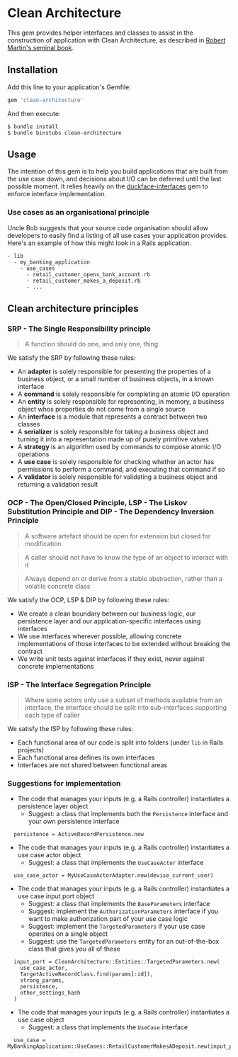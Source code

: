# Clean Architecture

This gem provides helper interfaces and classes to assist in the construction of application with
Clean Architecture, as described in [Robert Martin's seminal book](https://www.amazon.com/gp/product/0134494164).

## Installation

Add this line to your application's Gemfile:

```ruby
gem 'clean-architecture'
```

And then execute:

    $ bundle install
    $ bundle binstubs clean-architecture

## Usage

The intention of this gem is to help you build applications that are built from the use case down,
and decisions about I/O can be deferred until the last possible moment. It relies heavily on the
[duckface-interfaces](https://github.com/samuelgiles/duckface) gem to enforce interface
implementation.

### Use cases as an organisational principle

Uncle Bob suggests that your source code organisation should allow developers to easily find a
listing of all use cases your application provides. Here's an example of how this might look in a
Rails application.

```
- lib
  - my_banking_application
    - use_cases
      - retail_customer_opens_bank_account.rb
      - retail_customer_makes_a_deposit.rb
      - ...
```

## Clean architecture principles

### SRP - The Single Responsibility principle

> A function should do one, and only one, thing

We satisfy the SRP by following these rules:

- An **adapter** is solely responsible for presenting the properties of a business object, or a small number of business objects, in a known interface
- A **command** is solely responsible for completing an atomic I/O operation
- An **entity** is solely responsible for representing, in memory, a business object whos properties do not come from a single source
- An **interface** is a module that represents a contract between two classes
- A **serializer** is solely responsible for taking a business object and turning it into a representation made up of purely primitive values
- A **strategy** is an algorithm used by commands to compose atomic I/O operations
- A **use case** is solely responsible for checking whether an actor has permissions to perform a command, and executing that command if so
- A **validator** is solely responsible for validating a business object and returning a validation result

### OCP - The Open/Closed Principle, LSP - The Liskov Substitution Principle and DIP - The Dependency Inversion Principle

> A software artefact should be open for extension but closed for modification

> A caller should not have to know the type of an object to interact with it

> Always depend on or derive from a stable abstraction, rather than a volatile concrete class

We satisfy the OCP, LSP & DIP by following these rules:

- We create a clean boundary between our business logic, our persistence layer and our application-specific interfaces using interfaces
- We use interfaces wherever possible, allowing concrete implementations of those interfaces to be extended without breaking the contract
- We write unit tests against interfaces if they exist, never against concrete implementations

### ISP - The Interface Segregation Principle

> Where some actors only use a subset of methods available from an interface, the interface should be split into sub-interfaces supporting each type of caller

We satisfy the ISP by following these rules:

- Each functional area of our code is split into folders (under `lib` in Rails projects)
- Each functional area defines its own interfaces
- Interfaces are not shared between functional areas

### Suggestions for implementation

* The code that manages your inputs (e.g. a Rails controller) instantiates a persistence layer
  object
  - Suggest: a class that implements both the `Persistence` interface and your own persistence
    interface

```
  persistence = ActiveRecordPersistence.new
```

* The code that manages your inputs (e.g. a Rails controller) instantiates a use case actor
  object
  - Suggest: a class that implements the `UseCaseActor` interface

```
  use_case_actor = MyUseCaseActorAdapter.new(devise_current_user)
```

* The code that manages your inputs (e.g. a Rails controller) instantiates a use case input port
  object
  - Suggest: a class that implements the `BaseParameters` interface
  - Suggest: implement the `AuthorizationParameters` interface if you want to make authorization
    part of your use case logic
  - Suggest: implement the `TargetedParameters` if your use case operates on a single object
  - Suggest: use the `TargetedParameters` entity for an out-of-the-box class that gives you all of
    these

```
  input_port = CleanArchitecture::Entities::TargetedParameters.new(
    use_case_actor,
    TargetActiveRecordClass.find(params[:id]),
    strong_params,
    persistence,
    other_settings_hash
  )
```

* The code that manages your inputs (e.g. a Rails controller) instantiates a use case object
  - Suggest: a class that implements the `UseCase` interface

```
  use_case = MyBankingApplication::UseCases::RetailCustomerMakesADeposit.new(input_port)
```
